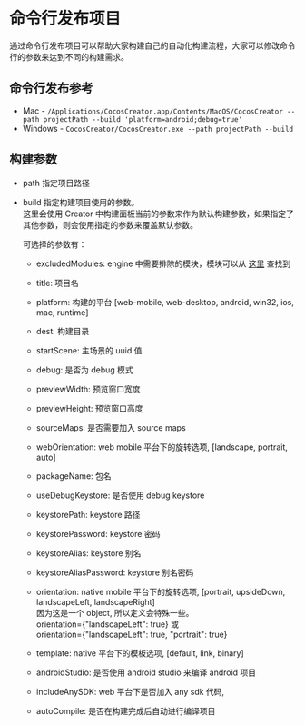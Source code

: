 # 命令行发布项目

通过命令行发布项目可以帮助大家构建自己的自动化构建流程，大家可以修改命令行的参数来达到不同的构建需求。

## 命令行发布参考
 - Mac - `/Applications/CocosCreator.app/Contents/MacOS/CocosCreator --path projectPath --build 'platform=android;debug=true'`
 - Windows - `CocosCreator/CocosCreator.exe --path projectPath --build`

## 构建参数 
 - path 指定项目路径
 - build 指定构建项目使用的参数。   
   这里会使用 Creator 中构建面板当前的参数来作为默认构建参数，如果指定了其他参数，则会使用指定的参数来覆盖默认参数。

   可选择的参数有：

   - excludedModules: engine 中需要排除的模块，模块可以从 [这里](https://github.com/cocos-creator/engine/blob/master/modules.json) 查找到
   - title: 项目名
   - platform: 构建的平台 [web-mobile, web-desktop, android, win32, ios, mac, runtime]
   - dest: 构建目录
   - startScene: 主场景的 uuid 值
   - debug: 是否为 debug 模式
   - previewWidth: 预览窗口宽度
   - previewHeight: 预览窗口高度
   - sourceMaps: 是否需要加入 source maps
   - webOrientation: web mobile 平台下的旋转选项, [landscape, portrait, auto]
   
   - packageName: 包名
   - useDebugKeystore: 是否使用 debug keystore
   - keystorePath: keystore 路径
   - keystorePassword: keystore 密码
   - keystoreAlias: keystore 别名
   - keystoreAliasPassword: keystore 别名密码
   - orientation: native mobile 平台下的旋转选项, [portrait, upsideDown, landscapeLeft, landscapeRight]   
     因为这是一个 object, 所以定义会特殊一些。   
     orientation={"landscapeLeft": true} 或   
     orientation={"landscapeLeft": true, "portrait": true}
   - template: native 平台下的模板选项, [default, link, binary]
   - androidStudio: 是否使用 android studio 来编译 android 项目
   
   - includeAnySDK: web 平台下是否加入 any sdk 代码,
   
   - autoCompile: 是否在构建完成后自动进行编译项目




